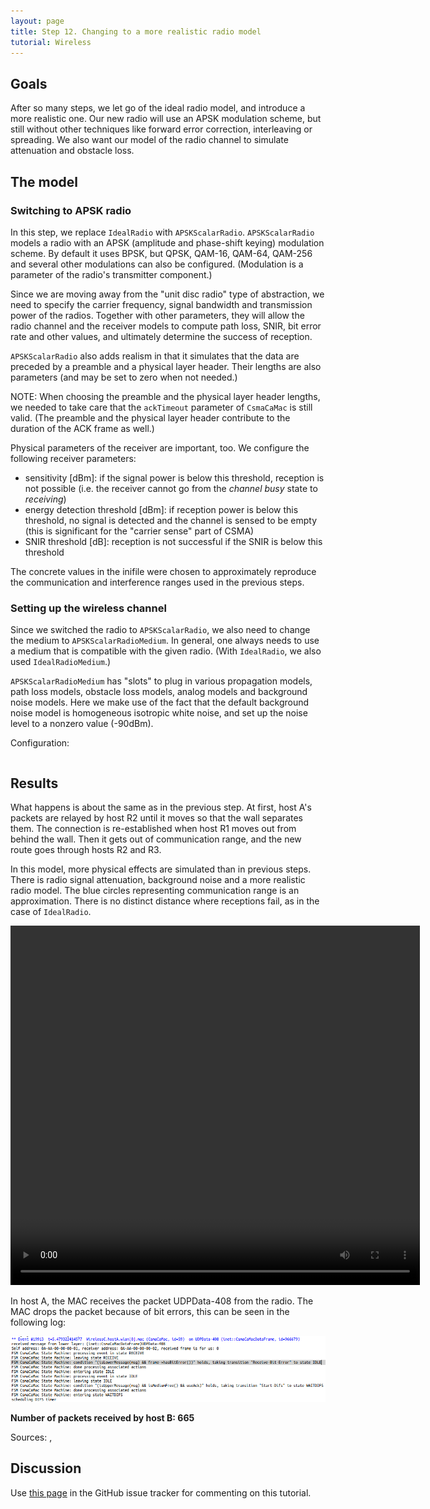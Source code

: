 ```yaml
---
layout: page
title: Step 12. Changing to a more realistic radio model
tutorial: Wireless
---
```


## Goals

After so many steps, we let go of the ideal radio model, and introduce a
more realistic one. Our new radio will use an APSK modulation scheme, but
still without other techniques like forward error correction, interleaving
or spreading. We also want our model of the radio channel to simulate
attenuation and obstacle loss.

## The model

### Switching to APSK radio

In this step, we replace `IdealRadio` with `APSKScalarRadio`.
`APSKScalarRadio` models a radio with an APSK (amplitude and phase-shift
keying) modulation scheme. By default it uses BPSK, but QPSK, QAM-16,
QAM-64, QAM-256 and several other modulations can also be configured.
(Modulation is a parameter of the radio's transmitter component.)

Since we are moving away from the "unit disc radio" type of abstraction, we
need to specify the carrier frequency, signal bandwidth and transmission
power of the radios. Together with other parameters, they will allow the
radio channel and the receiver models to compute path loss, SNIR, bit error
rate and other values, and ultimately determine the success of reception.

`APSKScalarRadio` also adds realism in that it simulates that the data are
preceded by a preamble and a physical layer header. Their lengths are also
parameters (and may be set to zero when not needed.)

NOTE: When choosing the preamble and the physical layer header lengths, we
needed to take care that the `ackTimeout` parameter of `CsmaCaMac` is still
valid. (The preamble and the physical layer header contribute to the duration
of the ACK frame as well.)

Physical parameters of the receiver are important, too. We configure the
following receiver parameters:
- sensitivity [dBm]: if the signal power is below this threshold, reception
  is not possible  (i.e. the receiver cannot go from the *channel busy*
  state to *receiving*)
- energy detection threshold [dBm]: if reception power is below this
  threshold, no signal is detected and the channel is sensed to be empty
  (this is significant for the "carrier sense" part of CSMA)
- SNIR threshold [dB]: reception is not successful if the SNIR is below
  this threshold

The concrete values in the inifile were chosen to approximately
reproduce the communication and interference ranges used in the
previous steps.

### Setting up the wireless channel

Since we switched the radio to `APSKScalarRadio`, we also need to change
the medium to `APSKScalarRadioMedium`. In general, one always needs to use
a medium that is compatible with the given radio. (With `IdealRadio`, we
also used `IdealRadioMedium`.)

`APSKScalarRadioMedium` has "slots" to plug in various propagation
models, path loss models, obstacle loss models, analog models and
background noise models. Here we make use of the fact that the default
background noise model is homogeneous isotropic white noise, and set up the
noise level to a nonzero value (-90dBm).

Configuration:

<p><pre class="snippet" src="../wireless/omnetpp.ini" from="\[Config Wireless12\]" until="#---"></pre></p>

## Results

What happens is about the same as in the previous step. At first, host A's
packets are relayed by host R2 until it moves so that the wall separates them.
The connection is re-established when host R1 moves out from behind the wall.
Then it gets out of communication range, and the new route goes through hosts R2
and R3.

In this model, more physical effects are simulated than in previous steps.
There is radio signal attenuation, background noise and a more realistic radio
model. The blue circles representing communication range is an approximation.
There is no distinct distance where receptions fail, as in the case of
`IdealRadio`.

<p><video autoplay loop controls onclick="this.paused ? this.play() : this.pause();" src="wireless-step12-1.mp4" width="655" height="575"></video></p>
<!--internal video recording, playback speed animation speed 1-->

In host A, the MAC receives the packet UDPData-408 from the radio. The MAC drops
the packet because of bit errors, this can be seen in the following log:

<img class="screen" src="wireless-step12-log.png">

**Number of packets received by host B: 665**

Sources: <a srcfile="wireless/omnetpp.ini" />, <a srcfile="wireless/WirelessC.ned" />

## Discussion

Use <a href="https://github.com/inet-framework/inet-tutorials/issues/1" target="_blank">this page</a>
in the GitHub issue tracker for commenting on this tutorial.
